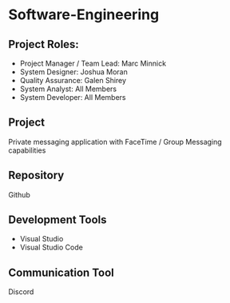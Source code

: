 # Software-Engineering #
## Project Roles:
- Project Manager / Team Lead: Marc Minnick
- System Designer: Joshua Moran
- Quality Assurance: Galen Shirey
- System Analyst: All Members
- System Developer: All Members

## Project
Private messaging application with FaceTime / Group Messaging capabilities

## Repository
Github

## Development Tools
- Visual Studio
- Visual Studio Code

## Communication Tool
Discord
